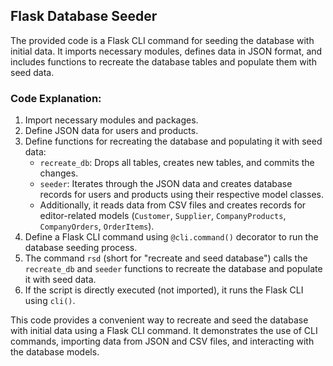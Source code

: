 ## Flask Database Seeder

The provided code is a Flask CLI command for seeding the database with initial data. It imports necessary modules, defines data in JSON format, and includes functions to recreate the database tables and populate them with seed data.

### Code Explanation:

1. Import necessary modules and packages.
2. Define JSON data for users and products.
3. Define functions for recreating the database and populating it with seed data:
   - `recreate_db`: Drops all tables, creates new tables, and commits the changes.
   - `seeder`: Iterates through the JSON data and creates database records for users and products using their respective model classes.
   - Additionally, it reads data from CSV files and creates records for editor-related models (`Customer`, `Supplier`, `CompanyProducts`, `CompanyOrders`, `OrderItems`).
4. Define a Flask CLI command using `@cli.command()` decorator to run the database seeding process.
5. The command `rsd` (short for "recreate and seed database") calls the `recreate_db` and `seeder` functions to recreate the database and populate it with seed data.
6. If the script is directly executed (not imported), it runs the Flask CLI using `cli()`.

This code provides a convenient way to recreate and seed the database with initial data using a Flask CLI command. It demonstrates the use of CLI commands, importing data from JSON and CSV files, and interacting with the database models.
